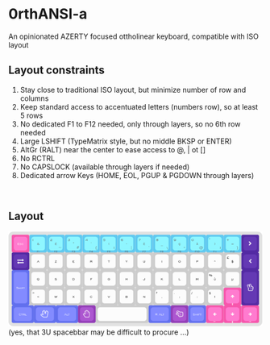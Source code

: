 # 0rthANSI-a
An opinionated AZERTY focused ottholinear keyboard, compatible with ISO layout 

## Layout constraints
1. Stay close to traditional ISO layout, but minimize number of row and columns
3. Keep standard access to accentuated letters (numbers row), so at least 5 rows
4. No dedicated F1 to F12 needed, only through layers, so no 6th row needed
5. Large LSHIFT (TypeMatrix style, but no middle BKSP or ENTER)
6. AltGr (RALT) near the center to ease access to @, | ot []
7. No RCTRL
8. No CAPSLOCK (available through layers if needed)
9. Dedicated arrow Keys (HOME, EOL, PGUP & PGDOWN through layers)
 
<br>

## Layout
 
![Layout](https://github.com/elric91/0rthANSI-a/blob/main/images/layout.png)
(yes, that 3U spacebbar may be difficult to procure ...)
          
          
